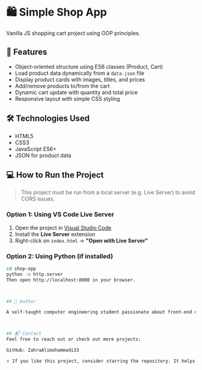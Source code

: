 # 🛍️ Simple Shop App

Vanilla JS shopping cart project using OOP principles.

## 🚀 Features

- Object-oriented structure using ES6 classes (Product, Cart)
- Load product data dynamically from a `data.json` file
- Display product cards with images, titles, and prices
- Add/remove products to/from the cart
- Dynamic cart update with quantity and total price
- Responsive layout with simple CSS styling


## 🛠️ Technologies Used

- HTML5
- CSS3
- JavaScript ES6+
- JSON for product data


## 💻 How to Run the Project

> This project must be run from a local server (e.g. Live Server) to avoid CORS issues.

### Option 1: Using VS Code Live Server
1. Open the project in [Visual Studio Code](https://code.visualstudio.com/)
2. Install the **Live Server** extension
3. Right-click on `index.html` → **"Open with Live Server"**

### Option 2: Using Python (if installed)
```bash
cd shop-opp
python -m http.server
Then open http://localhost:8000 in your browser.



## 👤 Author

A self-taught computer engineering student passionate about front-end development and modern JavaScript practices.



## 📬 Contact
Feel free to reach out or check out more projects:

GitHub: ZahraAlimohammadi33

⭐️ If you like this project, consider starring the repository. It helps a lot!
